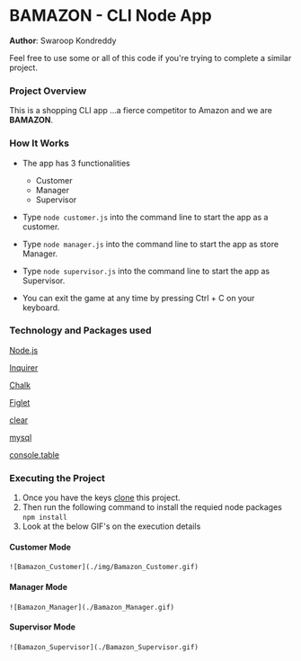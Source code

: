 # BAMAZON - CLI Node App

**Author**: Swaroop Kondreddy

Feel free to use some or all of this code if you're trying to complete a similar project.

###  Project Overview
This is a shopping CLI app ...a fierce competitor to Amazon and we are **BAMAZON**.

###  How It Works 

- The app has 3 functionalities
    - Customer
    - Manager
    - Supervisor

- Type ```node customer.js``` into the command line to start the app as a customer.

- Type ```node manager.js``` into the command line to start the app as store Manager.

- Type ```node supervisor.js``` into the command line to start the app as Supervisor.

- You can exit the game at any time by pressing Ctrl + C on your keyboard.




### Technology and Packages used

[Node.js](https://nodejs.org/en/)

[Inquirer](https://www.npmjs.com/package/inquirer)

[Chalk](https://www.npmjs.com/package/chalk)

[Figlet](https://www.npmjs.com/package/figlet)

[clear](https://www.npmjs.com/package/clear)

[mysql](https://www.npmjs.com/package/mysql)

[console.table](https://www.npmjs.com/package/console.table)

  
### Executing the Project

1. Once you have the keys [clone](https://github.com/swaroopreddyk/Bamazon.git) this project.
2. Then run the following command to install the requied node packages  
`npm install`
3. Look at the below GIF's on the execution details  

#### Customer Mode

    ![Bamazon_Customer](./img/Bamazon_Customer.gif)

#### Manager Mode

    ![Bamazon_Manager](./Bamazon_Manager.gif)
    
#### Supervisor Mode

    ![Bamazon_Supervisor](./Bamazon_Supervisor.gif)